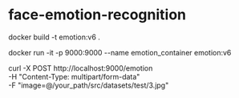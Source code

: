 # face-emotion-recognition
docker build -t emotion:v6 .

docker run -it -p 9000:9000 --name emotion_container emotion:v6

curl -X POST http://localhost:9000/emotion   
    -H "Content-Type: multipart/form-data"   
    -F "image=@/your_path/src/datasets/test/3.jpg"

